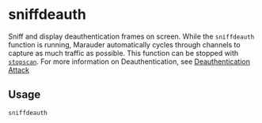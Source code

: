 # sniffdeauth

Sniff and display deauthentication frames on screen. While the `sniffdeauth` function is running, Marauder automatically cycles through channels to capture as much traffic as possible. This function can be stopped with [`stopscan`](stopscan). For more information on Deauthentication, see [Deauthentication Attack](https://en.wikipedia.org/wiki/Wi-Fi_deauthentication_attack)

## Usage
```sniffdeauth```